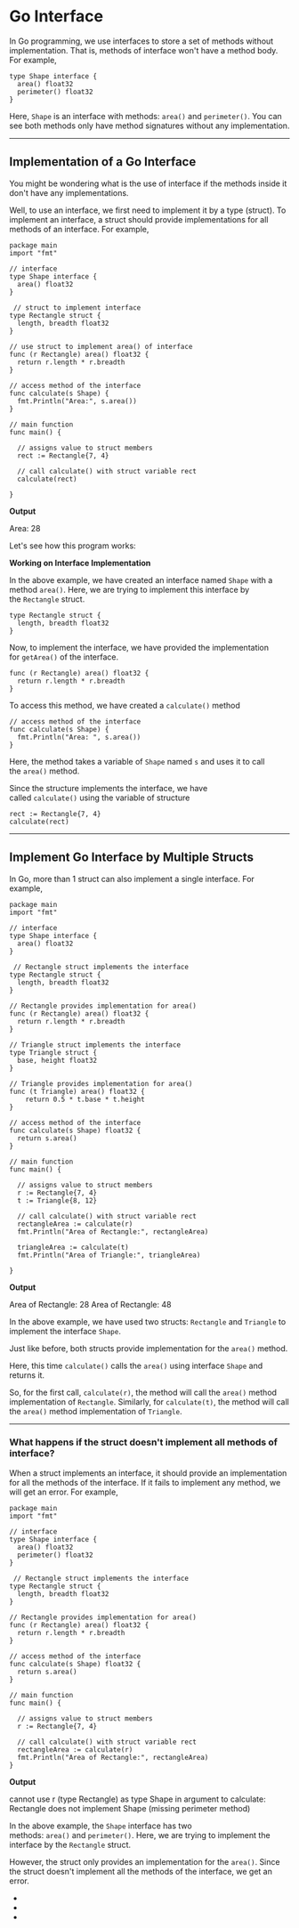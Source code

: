 # Go Interface

In Go programming, we use interfaces to store a set of methods without implementation. That is, methods of interface won't have a method body. For example,

```
type Shape interface {
  area() float32
  perimeter() float32
}
```

Here, `Shape` is an interface with methods: `area()` and `perimeter()`. You can see both methods only have method signatures without any implementation.

---

## Implementation of a Go Interface

You might be wondering what is the use of interface if the methods inside it don't have any implementations.

Well, to use an interface, we first need to implement it by a type (struct). To implement an interface, a struct should provide implementations for all methods of an interface. For example,

```
package main 
import "fmt"

// interface
type Shape interface {
  area() float32
}

 // struct to implement interface
type Rectangle struct {
  length, breadth float32
}

// use struct to implement area() of interface
func (r Rectangle) area() float32 {
  return r.length * r.breadth
}

// access method of the interface
func calculate(s Shape) {
  fmt.Println("Area:", s.area())
}

// main function
func main() {
 
  // assigns value to struct members
  rect := Rectangle{7, 4}

  // call calculate() with struct variable rect
  calculate(rect)
    
}
```

**Output**

Area: 28

Let's see how this program works:

**Working on Interface Implementation**

In the above example, we have created an interface named `Shape` with a method `area()`. Here, we are trying to implement this interface by the `Rectangle` struct.

```
type Rectangle struct {
  length, breadth float32
}
```

Now, to implement the interface, we have provided the implementation for `getArea()` of the interface.

```
func (r Rectangle) area() float32 {
  return r.length * r.breadth
}
```

To access this method, we have created a `calculate()` method

```
// access method of the interface
func calculate(s Shape) {
  fmt.Println("Area: ", s.area())
}
```

Here, the method takes a variable of `Shape` named `s` and uses it to call the `area()` method.

Since the structure implements the interface, we have called `calculate()` using the variable of structure

```
rect := Rectangle{7, 4}
calculate(rect)
```

---

## Implement Go Interface by Multiple Structs

In Go, more than 1 struct can also implement a single interface. For example,

```
package main 
import "fmt"

// interface
type Shape interface {
  area() float32
}

 // Rectangle struct implements the interface
type Rectangle struct {
  length, breadth float32
}

// Rectangle provides implementation for area()
func (r Rectangle) area() float32 {
  return r.length * r.breadth
}

// Triangle struct implements the interface
type Triangle struct {
  base, height float32       
}

// Triangle provides implementation for area()
func (t Triangle) area() float32 {
    return 0.5 * t.base * t.height
}

// access method of the interface
func calculate(s Shape) float32 {
  return s.area()
}

// main function
func main() {
 
  // assigns value to struct members
  r := Rectangle{7, 4}
  t := Triangle{8, 12}
 
  // call calculate() with struct variable rect 
  rectangleArea := calculate(r)
  fmt.Println("Area of Rectangle:", rectangleArea)
  
  triangleArea := calculate(t)
  fmt.Println("Area of Triangle:", triangleArea)

}
```

**Output**

Area of Rectangle: 28
Area of Rectangle: 48

In the above example, we have used two structs: `Rectangle` and `Triangle` to implement the interface `Shape`.

Just like before, both structs provide implementation for the `area()` method.

Here, this time `calculate()` calls the `area()` using interface `Shape` and returns it.

So, for the first call, `calculate(r)`, the method will call the `area()` method implementation of `Rectangle`. Similarly, for `calculate(t)`, the method will call the `area()` method implementation of `Triangle`.

---

### What happens if the struct doesn't implement all methods of interface?

When a struct implements an interface, it should provide an implementation for all the methods of the interface. If it fails to implement any method, we will get an error. For example,

```
package main 
import "fmt"

// interface
type Shape interface {
  area() float32
  perimeter() float32
}

 // Rectangle struct implements the interface
type Rectangle struct {
  length, breadth float32
}

// Rectangle provides implementation for area()
func (r Rectangle) area() float32 {
  return r.length * r.breadth
}

// access method of the interface
func calculate(s Shape) float32 {
  return s.area()
}

// main function
func main() {
 
  // assigns value to struct members
  r := Rectangle{7, 4}

  // call calculate() with struct variable rect 
  rectangleArea := calculate(r)
  fmt.Println("Area of Rectangle:", rectangleArea)
}
```

**Output**

cannot use r (type Rectangle) as type Shape in argument to calculate:
	Rectangle does not implement Shape (missing perimeter method)

In the above example, the `Shape` interface has two methods: `area()` and `perimeter()`. Here, we are trying to implement the interface by the `Rectangle` struct.

However, the struct only provides an implementation for the `area()`. Since the struct doesn't implement all the methods of the interface, we get an error.

- [](https://www.programiz.com/golang/interface#introduction)
- [](https://www.programiz.com/golang/interface#implementation)
- [](https://www.programiz.com/golang/interface#multistruct-interface)